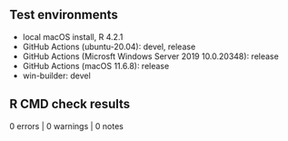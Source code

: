 ## Test environments

* local macOS install, R 4.2.1
* GitHub Actions (ubuntu-20.04): devel, release
* GitHub Actions (Microsft Windows Server 2019 10.0.20348): release
* GitHub Actions (macOS 11.6.8): release
* win-builder: devel

## R CMD check results

0 errors | 0 warnings | 0 notes
